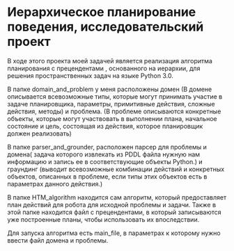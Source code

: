 # Иерархическое планирование поведения, исследовательский проект
В ходе этого проекта моей задачей является реализация алгоритма планирования с прецендентами , основанного на иерархии, для решения пространственных задач на языке Python 3.0.


В папке domain_and_problem у меня расположены домен (В домене описывается всевозможные типы, которые могут принимать участие в задаче планировщика, параметры, примитивные действия, сложные действия, методы) и проблема. (В проблеме описываются конкретные объекты, которые могут участвовать в выполнении плана, начальное состояние и цель, состоящая из действия, которое планировщик должен реализовать)

В папке parser_and_grounder, расположен парсер для проблемы и домена( задача которого извлекать из PDDL файла нужную нам информацию и запись ее в соответствующие объекты Python.) и граундинг (выводит всевозможные комбинации действий и конкретных объектов, описанных в проблеме, если типы этих объектов есть в параметрах данного действия.)

В папке HTM_algorithm находится сам алгоритм, который предоставляет план действий для робота для исходной проблемы и задачи. Также в этой папке находится файл с прецендентами, в который записываются уже построенные планы, чтобы использовать их впоследствии.

Для запуска алгоритма есть main_file, в параметрах к которому нужно ввести файл домена и проблемы.
